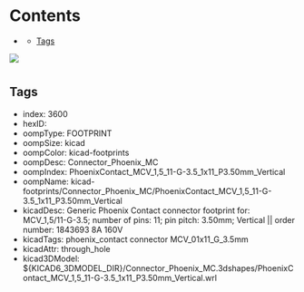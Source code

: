 



Contents
========

* [](#)
	* [Tags](#tags)
  
![][im]
# 

## Tags

- index: 3600
- hexID: 
- oompType: FOOTPRINT
- oompSize: kicad
- oompColor: kicad-footprints
- oompDesc: Connector_Phoenix_MC
- oompIndex: PhoenixContact_MCV_1,5_11-G-3.5_1x11_P3.50mm_Vertical
- oompName: kicad-footprints/Connector_Phoenix_MC/PhoenixContact_MCV_1,5_11-G-3.5_1x11_P3.50mm_Vertical
- kicadDesc: Generic Phoenix Contact connector footprint for: MCV_1,5/11-G-3.5; number of pins: 11; pin pitch: 3.50mm; Vertical || order number: 1843693 8A 160V
- kicadTags: phoenix_contact connector MCV_01x11_G_3.5mm
- kicadAttr: through_hole
- kicad3DModel: ${KICAD6_3DMODEL_DIR}/Connector_Phoenix_MC.3dshapes/PhoenixContact_MCV_1,5_11-G-3.5_1x11_P3.50mm_Vertical.wrl



[im]: image.png
